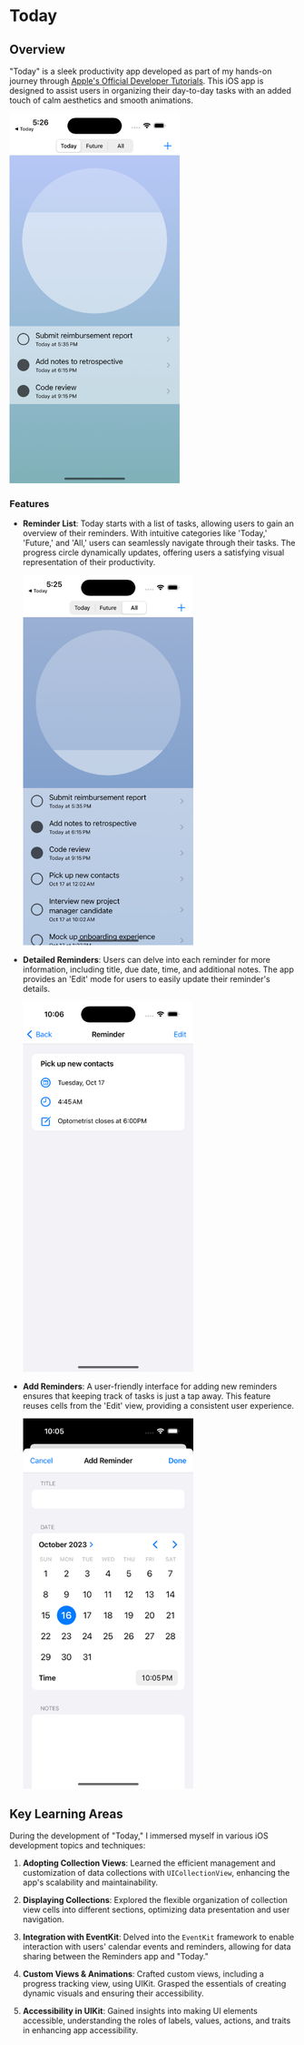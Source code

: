 # Today

## Overview

"Today" is a sleek productivity app developed as part of my hands-on journey through [Apple's Official Developer Tutorials](https://developer.apple.com/tutorials/app-dev-training/getting-started-with-today). This iOS app is designed to assist users in organizing their day-to-day tasks with an added touch of calm aesthetics and smooth animations.

<img src="screenshot.png" width="300">

### Features

- **Reminder List**: Today starts with a list of tasks, allowing users to gain an overview of their reminders. With intuitive categories like 'Today,' 'Future,' and 'All,' users can seamlessly navigate through their tasks. The progress circle dynamically updates, offering users a satisfying visual representation of their productivity.
  
  <img src="screenshot2.png" width="300">

- **Detailed Reminders**: Users can delve into each reminder for more information, including title, due date, time, and additional notes. The app provides an 'Edit' mode for users to easily update their reminder's details.
  
  <img src="screenshot3.png" width="300">

- **Add Reminders**: A user-friendly interface for adding new reminders ensures that keeping track of tasks is just a tap away. This feature reuses cells from the 'Edit' view, providing a consistent user experience.
  
  <img src="screenshot4.png" width="300">

## Key Learning Areas

During the development of "Today," I immersed myself in various iOS development topics and techniques:

1. **Adopting Collection Views**: Learned the efficient management and customization of data collections with `UICollectionView`, enhancing the app's scalability and maintainability.

2. **Displaying Collections**: Explored the flexible organization of collection view cells into different sections, optimizing data presentation and user navigation.

3. **Integration with EventKit**: Delved into the `EventKit` framework to enable interaction with users' calendar events and reminders, allowing for data sharing between the Reminders app and "Today."

4. **Custom Views & Animations**: Crafted custom views, including a progress tracking view, using UIKit. Grasped the essentials of creating dynamic visuals and ensuring their accessibility.

5. **Accessibility in UIKit**: Gained insights into making UI elements accessible, understanding the roles of labels, values, actions, and traits in enhancing app accessibility.
